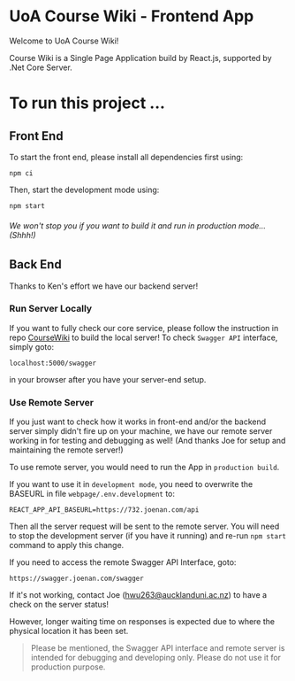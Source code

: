 # UoA Course Wiki - Frontend App
Welcome to UoA Course Wiki!

Course Wiki is a Single Page Application build by React.js, supported by .Net Core Server.

# To run this project ... 

## Front End
To start the front end, please install all dependencies first using:

```
npm ci
```

Then, start the development mode using:
```
npm start
```
###### We won't stop you if you want to build it and run in production mode... (Shhh!)

## Back End
Thanks to Ken's effort we have our backend server!

### Run Server Locally
If you want to fully check our core service, please follow the instruction in repo [CourseWiki](https://github.com/UoACourseWiki/CourseWiki) to build the local server!
To check `Swagger API` interface, simply goto:
```
localhost:5000/swagger
```
in your browser after you have your server-end setup.

### Use Remote Server
If you just want to check how it works in front-end and/or the backend server simply didn't fire up on your machine, we have our remote server working in for testing and debugging as well! (And thanks Joe for setup and maintaining the remote server!)

To use remote server, you would need to run the App in `production build`.

If you want to use it in `development mode`, you need to overwrite the BASEURL in file `webpage/.env.development` to:
```
REACT_APP_API_BASEURL=https://732.joenan.com/api
```
Then all the server request will be sent to the remote server. You will need to stop the development server (if you have it running) and re-run `npm start` command to apply this change.

If you need to access the remote Swagger API Interface, goto:
```
https://swagger.joenan.com/swagger
```

If it's not working, contact Joe (hwu263@aucklanduni.ac.nz) to have a check on the server status!

However, longer waiting time on responses is expected due to where the physical location it has been set.

> Please be mentioned, the Swagger API interface and remote server is intended for debugging and developing only. Please do not use it for production purpose.
